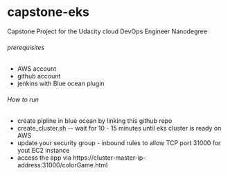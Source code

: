 # capstone-eks
Capstone Project for the Udacity cloud DevOps Engineer Nanodegree

###### prerequisites 
* AWS account
* github account
* jenkins with Blue ocean plugin

###### How to run
* create pipline in blue ocean by linking this github repo
* create_cluster.sh -- wait for 10 - 15 minutes until eks cluster is ready on AWS
* update your security group - inbound rules to allow TCP port 31000 for yout EC2 instance
* access the app via https://cluster-master-ip-address:31000/colorGame.html
